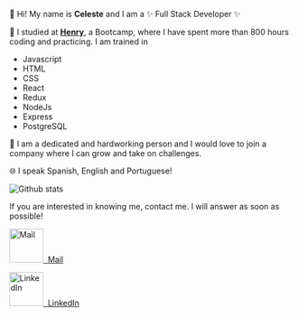 <!---
celestedubini/celestedubini is a ✨ special ✨ repository because its `README.md` (this file) appears on your GitHub profile.
You can click the Preview link to take a look at your changes.
--->


👋 Hi! My name is **Celeste** and I am a ✨ Full Stack Developer	✨  

🚀 I studied at **[Henry](https://www.soyhenry.com/)**, a Bootcamp, where I have spent more than 800 hours coding and practicing.
I am trained in 
* Javascript
* HTML
* CSS
* React
* Redux
* NodeJs
* Express
* PostgreSQL  
  
🤩 I am a dedicated and hardworking person and I would love to join a company where I can grow and take on challenges.  

🌐 I speak Spanish, English and Portuguese!

![Github stats](https://github-readme-stats.vercel.app/api?username=celestedubini&theme=omni&show_icons=true&count_private=true)

If you are interested in knowing me, contact me. I will answer as soon as possible!  
<p><a href="mailto:celestedubini@hotmail.com"><img width="60px" height="60px" src="https://cdn.icon-icons.com/icons2/17/PNG/256/gmail_mail_2217.png" alt="Mail">&nbsp;&nbsp;Mail</p>
<p><a href="https://www.linkedin.com/in/maria-celeste-dubini/"><img width="60px" height="60px" src="https://cdn.icon-icons.com/icons2/2037/PNG/512/in_linked_linkedin_media_social_icon_124259.png" alt="LinkedIn">&nbsp;&nbsp;LinkedIn</p>  

<!---
![Visits Badge](https://badges.pufler.dev/visits/celestedubini/celestedubini)
--->

